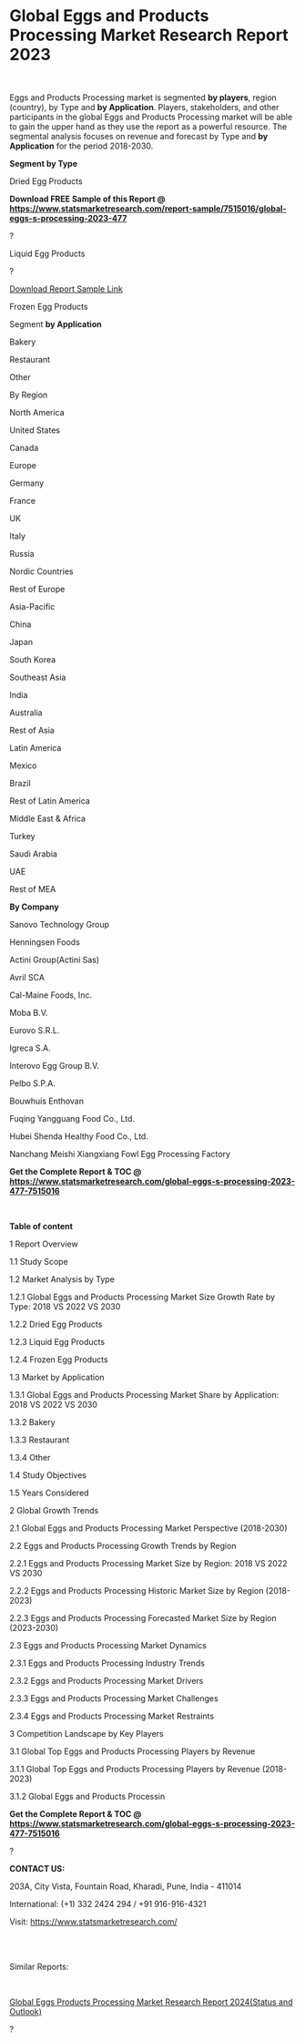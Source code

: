 <h1>Global Eggs and Products Processing Market Research Report 2023</h1><br/><p>Eggs and Products Processing market is segmented <strong>by players</strong>, region (country), by Type and <strong>by Application</strong>. Players, stakeholders, and other participants in the global Eggs and Products Processing market will be able to gain the upper hand as they use the report as a powerful resource. The segmental analysis focuses on revenue and forecast by Type and <strong>by Application</strong> for the period 2018-2030.</p>
 
 
 
 <p><strong>Segment by Type</strong></p>
 
 
 
 <p>Dried Egg Products</p>
 
 
 
 <div><b>Download FREE Sample of this Report @ <a href="https://www.statsmarketresearch.com/download-free-sample/7515016/global-eggs-s-processing-2023-477">https://www.statsmarketresearch.com/report-sample/7515016/global-eggs-s-processing-2023-477</a></b></div>
 
 
 
 <p>? </p>
 
 
 
 <p>Liquid Egg Products</p>
 
 
 
 <p>? </p>
 
 
 
 <p><a href="https://www.statsmarketresearch.com/download-free-sample/7515016/global-eggs-s-processing-2023-477">Download Report Sample Link</a></p>
 
 
 
 <p>Frozen Egg Products</p>
 
 
 
 <p>Segment <strong>by Application</strong></p>
 
 
 
 <p>Bakery</p>
 
 
 
 <p>Restaurant</p>
 
 
 
 <p>Other</p>
 
 
 
 <p>By Region</p>
 
 
 
 <p>North America</p>
 
 
 
 <p>United States</p>
 
 
 
 <p>Canada</p>
 
 
 
 <p>Europe</p>
 
 
 
 <p>Germany</p>
 
 
 
 <p>France</p>
 
 
 
 <p>UK</p>
 
 
 
 <p>Italy</p>
 
 
 
 <p>Russia</p>
 
 
 
 <p>Nordic Countries</p>
 
 
 
 <p>Rest of Europe</p>
 
 
 
 <p>Asia-Pacific</p>
 
 
 
 <p>China</p>
 
 
 
 <p>Japan</p>
 
 
 
 <p>South Korea</p>
 
 
 
 <p>Southeast Asia</p>
 
 
 
 <p>India</p>
 
 
 
 <p>Australia</p>
 
 
 
 <p>Rest of Asia</p>
 
 
 
 <p>Latin America</p>
 
 
 
 <p>Mexico</p>
 
 
 
 <p>Brazil</p>
 
 
 
 <p>Rest of Latin America</p>
 
 
 
 <p>Middle East & Africa</p>
 
 
 
 <p>Turkey</p>
 
 
 
 <p>Saudi Arabia</p>
 
 
 
 <p>UAE</p>
 
 
 
 <p>Rest of MEA</p>
 
 
 
 <p><strong>By Company</strong></p>
 
 
 
 <p>Sanovo Technology Group</p>
 
 
 
 <p>Henningsen Foods</p>
 
 
 
 <p>Actini Group(Actini Sas)</p>
 
 
 
 <p>Avril SCA</p>
 
 
 
 <p>Cal-Maine Foods, Inc.</p>
 
 
 
 <p>Moba B.V.</p>
 
 
 
 <p>Eurovo S.R.L.</p>
 
 
 
 <p>Igreca S.A.</p>
 
 
 
 <p>Interovo Egg Group B.V.</p>
 
 
 
 <p>Pelbo S.P.A.</p>
 
 
 
 <p>Bouwhuis Enthovan</p>
 
 
 
 <p>Fuqing Yangguang Food Co., Ltd.</p>
 
 
 
 <p>Hubei Shenda Healthy Food Co., Ltd.</p>
 
 
 
 <p>Nanchang Meishi Xiangxiang Fowl Egg Processing Factory</p>
 
 
 
 <div><b>Get the Complete Report & TOC @ <a href="https://www.statsmarketresearch.com/global-eggs-s-processing-2023-477-7515016">https://www.statsmarketresearch.com/global-eggs-s-processing-2023-477-7515016</a></b></div>
 
 
 
 <p><br />
 
 <b>Table of content</b></p>
 
 
 
 <p>1 Report Overview<br />
 
 1.1 Study Scope<br />
 
 1.2 Market Analysis by Type<br />
 
 1.2.1 Global Eggs and Products Processing Market Size Growth Rate by Type: 2018 VS 2022 VS 2030<br />
 
 1.2.2 Dried Egg Products<br />
 
 1.2.3 Liquid Egg Products<br />
 
 1.2.4 Frozen Egg Products<br />
 
 1.3 Market by Application<br />
 
 1.3.1 Global Eggs and Products Processing Market Share by Application: 2018 VS 2022 VS 2030<br />
 
 1.3.2 Bakery<br />
 
 1.3.3 Restaurant<br />
 
 1.3.4 Other<br />
 
 1.4 Study Objectives<br />
 
 1.5 Years Considered<br />
 
 2 Global Growth Trends<br />
 
 2.1 Global Eggs and Products Processing Market Perspective (2018-2030)<br />
 
 2.2 Eggs and Products Processing Growth Trends by Region<br />
 
 2.2.1 Eggs and Products Processing Market Size by Region: 2018 VS 2022 VS 2030<br />
 
 2.2.2 Eggs and Products Processing Historic Market Size by Region (2018-2023)<br />
 
 2.2.3 Eggs and Products Processing Forecasted Market Size by Region (2023-2030)<br />
 
 2.3 Eggs and Products Processing Market Dynamics<br />
 
 2.3.1 Eggs and Products Processing Industry Trends<br />
 
 2.3.2 Eggs and Products Processing Market Drivers<br />
 
 2.3.3 Eggs and Products Processing Market Challenges<br />
 
 2.3.4 Eggs and Products Processing Market Restraints<br />
 
 3 Competition Landscape by Key Players<br />
 
 3.1 Global Top Eggs and Products Processing Players by Revenue<br />
 
 3.1.1 Global Top Eggs and Products Processing Players by Revenue (2018-2023)<br />
 
 3.1.2 Global Eggs and Products Processin</p>
 
 
 
 <div><b>Get the Complete Report & TOC @ <a href="https://www.statsmarketresearch.com/global-eggs-s-processing-2023-477-7515016">https://www.statsmarketresearch.com/global-eggs-s-processing-2023-477-7515016</a></b></div>
 
 
 
 <p>? </p>
 
 
 
 <p><b>CONTACT US:</b><br />
 
 203A, City Vista, Fountain Road, Kharadi, Pune, India - 411014<br />
 
 International: (+1) 332 2424 294 / +91 916-916-4321<br />
 
 Visit: <a href="https://www.statsmarketresearch.com/">https://www.statsmarketresearch.com/</a><br />
 
 <br />
 
 <br />
 
 Similar Reports:<br />
 
 <br />
 
 <a href="https://www.statsmarketresearch.com/global-eggs-s-processing-2024-626-7907885">Global Eggs Products Processing Market Research Report 2024(Status and Outlook)</a><br />
 
 ? </p>